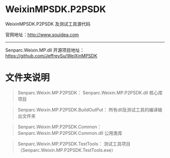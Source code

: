 WeixinMPSDK.P2PSDK
==================

WeixinMPSDK.P2PSDK 及测试工具源代码

官网地址：http://www.souidea.com


--------------

Senparc.Weixin.MP.dll 开源项目地址：https://github.com/JeffreySu/WeiXinMPSDK


文件夹说明
===================
> Senparc.Weixin.MP.P2PSDK： Senparc.Weixin.MP.P2PSDK.dll 核心库项目

> Senparc.Weixin.MP.P2PSDK.BuildOutPut： 所有dll及测试工具的编译输出文件夹

> Senparc.Weixin.MP.P2PSDK.Common： Senparc.Weixin.MP.P2PSDK.Common.dll 公用类库

> Senparc.Weixin.MP.P2PSDK.TestTools： 测试工具项目（Senparc.Weixin.MP.P2PSDK.TestTools.exe）

